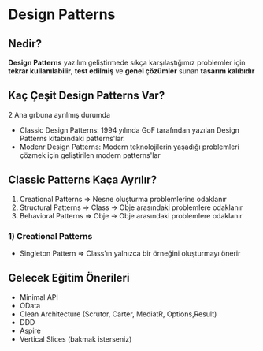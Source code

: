 ﻿# Design Patterns
## Nedir?
**Design Patterns** yazılım geliştirmede sıkça karşılaştığımız problemler için **tekrar kullanılabilir**, **test edilmiş** ve **genel çözümler** sunan **tasarım kalıbıdır**

## Kaç Çeşit Design Patterns Var?
2 Ana grbuna ayrılmış durumda
- Classic Design Patterns: 1994 yılında GoF tarafından yazılan Design Patterns kitabındaki patterns'lar.
- Modenr Design Patterns: Modern teknolojilerin yaşadığı problemleri çözmek için geliştirilen modern patterns'lar

## Classic Patterns Kaça Ayrılır?
1) Creational Patterns => Nesne oluşturma problemlerine odaklanır
2) Structural Patterns => Class -> Obje arasındaki problemlere odaklanır
3) Behavioral Patterns => Obje -> Obje arasındaki problemlere odaklanır

### 1) Creational Patterns
- Singleton Pattern => Class'ın yalnızca bir örneğini oluşturmayı önerir

## Gelecek Eğitim Önerileri 
- Minimal API
- OData
- Clean Architecture (Scrutor, Carter, MediatR, Options,Result)
- DDD
- Aspire
- Vertical Slices (bakmak isterseniz)